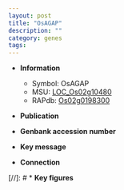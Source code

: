 ```yaml
---
layout: post
title: "OsAGAP"
description: ""
category: genes
tags: 
---
```


* **Information**  
    + Symbol: OsAGAP  
    + MSU: [LOC_Os02g10480](http://rice.uga.edu/cgi-bin/ORF_infopage.cgi?orf=LOC_Os02g10480)  
    + RAPdb: [Os02g0198300](http://rapdb.dna.affrc.go.jp/viewer/gbrowse_details/irgsp1?name=Os02g0198300)  

* **Publication**  

* **Genbank accession number**  

* **Key message**  

* **Connection**  

[//]: # * **Key figures**  


